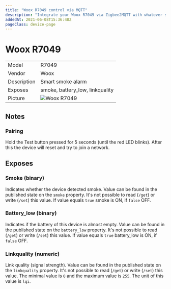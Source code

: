 ```yaml
---
title: "Woox R7049 control via MQTT"
description: "Integrate your Woox R7049 via Zigbee2MQTT with whatever smart home infrastructure you are using without the vendors bridge or gateway."
addedAt: 2021-06-08T15:36:48Z
pageClass: device-page
---
```


<!-- !!!! -->
<!-- ATTENTION: This file is auto-generated through docgen! -->
<!-- You can only edit the "Notes"-Section between the two comment lines "Notes BEGIN" and "Notes END". -->
<!-- Do not use h1 or h2 heading within "## Notes"-Section. -->
<!-- !!!! -->

# Woox R7049

|     |     |
|-----|-----|
| Model | R7049  |
| Vendor  | Woox  |
| Description | Smart smoke alarm |
| Exposes | smoke, battery_low, linkquality |
| Picture | ![Woox R7049](https://www.zigbee2mqtt.io/images/devices/R7049.jpg) |


<!-- Notes BEGIN: You can edit here. Add "## Notes" headline if not already present. -->
## Notes


### Pairing
Hold the Test button pressed for 5 seconds (until the red LED blinks).
After this the device will reset and try to join a network.

<!-- Notes END: Do not edit below this line -->


## Exposes

### Smoke (binary)
Indicates whether the device detected smoke.
Value can be found in the published state on the `smoke` property.
It's not possible to read (`/get`) or write (`/set`) this value.
If value equals `true` smoke is ON, if `false` OFF.

### Battery_low (binary)
Indicates if the battery of this device is almost empty.
Value can be found in the published state on the `battery_low` property.
It's not possible to read (`/get`) or write (`/set`) this value.
If value equals `true` battery_low is ON, if `false` OFF.

### Linkquality (numeric)
Link quality (signal strength).
Value can be found in the published state on the `linkquality` property.
It's not possible to read (`/get`) or write (`/set`) this value.
The minimal value is `0` and the maximum value is `255`.
The unit of this value is `lqi`.

